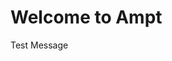 <!--
title: Overview
menuText: Overview
description: Ampt lets developers rapidly build native cloud apps without complicated configs or struggling with infrastructure.
menuOrder: 1
-->

# Welcome to Ampt

Test Message
